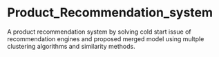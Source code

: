 
# Product_Recommendation_system

A product recommendation system by solving cold start issue of recommendation engines and proposed merged model using multple clustering algorithms and similarity methods.

